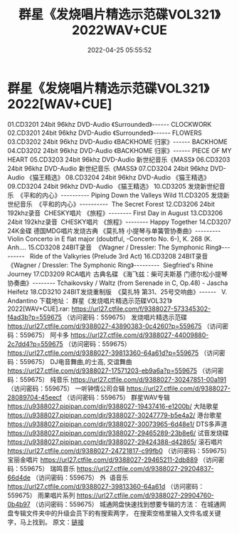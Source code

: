 ﻿---
title: 群星《发烧唱片精选示范碟VOL321》2022WAV+CUE
date: 2022-04-25 05:55:52
categories: 试音碟、非卖品、发烧碟
tags: 纯音乐
---
# 群星《发烧唱片精选示范碟VOL321》2022[WAV+CUE]

01.CD3201
24bit 96khz DVD-Audio 《Surrounded》------ CLOCKWORK
02.CD3201
24bit 96khz DVD-Audio 《Surrounded》------ FLOWERS
03.CD3202
24bit 96khz DVD-Audio 《BACKHOME 归家》------ BACKHOME
04.CD3202
24bit 96khz DVD-Audio 《BACKHOME 归家》------ PIECE OF MY
HEART
05.CD3203
24bit 96khz DVD-Audio 新世纪音乐《MASS》
06.CD3203
24bit 96khz DVD-Audio 新世纪音乐《MASS》
07.CD3204
24bit 96khz DVD-Audio 《猫王精选》
08.CD3204
24bit 96khz DVD-Audio 《猫王精选》
09.CD3204
24bit 96khz DVD-Audio 《猫王精选》
10.CD3205
发烧新世纪音乐  《平和的内心》----------
Piping Down the Valleys Wild
11.CD3205
发烧新世纪音乐  《平和的内心》----------  The
Secret Forest
12.CD3206 24bit
192khz录音  CHESKY唱片 《旅程》--------
First Day in August
13.CD3206 24bit
192khz录音  CHESKY唱片 《旅程》--------
Happy Together
14.CD3207
24K金碟 德国MDG唱片发烧古典 《莫扎特 小提琴与单簧管协奏曲》---------
Violin Concerto in E flat major (doubtful,
-Concerto No. 6-), K. 268 (K. Anh....
15.CD3208
24BIT录音  《Wagner / Dressler: The Symphonic
Ring》---------   Ride of the
Valkyries (Prelude 3rd Act)
16.CD3208
24BIT录音  《Wagner / Dressler: The Symphonic
Ring》---------  Siegfried's Rhine
Journey
17.CD3209
RCA唱片 古典名碟 《海飞兹：柴可夫斯基 门德尔松小提琴协奏曲》--------
Tchaikovsky / Waltz (from Serenade in C, Op.48) -
Jascha Heifetz
18.CD3210
24BIT发烧重制版  《莫扎特
第31、25号交响曲》------   V.
Andantino
下载地址：
群星《发烧唱片精选示范碟VOL321》2022[WAV+CUE].rar: https://url27.ctfile.com/f/9388027-573345302-f4ad3b?p=559675
（访问密码：559675）
发烧唱片精选示范碟
https://url27.ctfile.com/d/9388027-43890383-0c4260?p=559675
（访问密码：559675）
阿卡多
https://url27.ctfile.com/d/9388027-44009880-2c7dd4?p=559675
（访问密码：559675）
https://url27.ctfile.com/d/9388027-39813360-64a61d?p=559675
（访问密码：559675）
DJ电音舞曲,的士高, 交谊舞曲
https://url27.ctfile.com/d/9388027-17571203-eb9a6a?p=559675
（访问密码：559675）
纯音乐
https://url27.ctfile.com/d/9388027-30247851-00a191
（访问密码：559675）
一听钟情公司合辑
https://url27.ctfile.com/d/9388027-28089704-45eecf
（访问密码：559675）
群星WAV专辑
https://u9388027.pipipan.com/dir/9388027-19437416-e1200b/
大陆歌星
https://u9388027.pipipan.com/dir/9388027-30247779-b5e4a2/
港台歌星
https://u9388027.pipipan.com/dir/9388027-30073965-6d48e1/
DTS多声道
https://u9388027.pipipan.com/dir/9388027-29465289-23b8e6/
试音发烧碟
https://u9388027.pipipan.com/dir/9388027-29424388-d42865/
滚石唱片
https://url27.ctfile.com/d/9388027-24721817-c99fb0
（访问密码：559675）
宝丽金唱片
https://url27.ctfile.com/d/9388027-29465211-2db889
（访问密码：559675）
瑞鸣音乐
https://url27.ctfile.com/d/9388027-29204837-66d4de
（访问密码：559675）
外  语音乐
https://url27.ctfile.com/d/9388027-39813360-64a61d
（访问密码：559675）
雨果唱片系列
https://url27.ctfile.com/d/9388027-29904760-0b4b97
（访问密码：559675）
城通网盘快速找到想要专辑的方法：
在城通网盘专辑文件夹中的升级会员下的有搜索两字，
在搜索空格里输入文件名或关键字，马上找到。
原文：[链接](https://blog.sina.com.cn/s/blog_1647c7e7601030wuq.html)